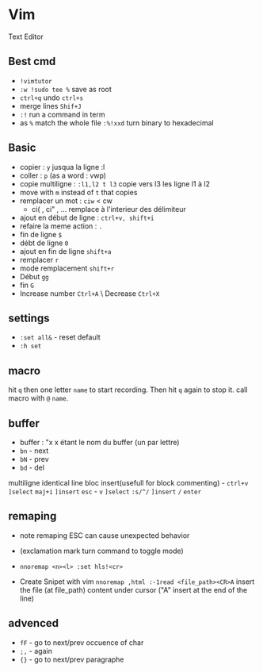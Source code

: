 
# Vim

Text Editor

Best cmd
---
- `!vimtutor`
- `:w !sudo tee %` save as root
- `ctrl+q` undo `ctrl+s`
- merge lines `Shif+J`
- `:!` run a command in term
- as `%` match the whole file `:%!xxd` turn binary to hexadecimal

Basic
---
- copier : `y`  jusqua la ligne :l
- coller : `p` (as a word : vwp)
- copie multiligne : `:l1,l2 t l3`  copie vers l3 les ligne l1 à l2
- move with `m` instead of `t` that copies
- remplacer un mot : `ciw` < cw
	- ci( , ci" , ... remplace à l'interieur des délimiteur
- ajout en début de ligne : `ctrl+v, shift+i`
- refaire la meme action : `.`
- fin de ligne `$`
- débt de ligne `0`
- ajout en fin de ligne `shift+a`
- remplacer `r`
- mode remplacement `shift+r`
- Début `gg`
- fin `G`
- Increase number `Ctrl+A` \ Decrease `Ctrl+X`

settings
---
- `:set all&`   - reset default
- `:h set`

macro
---
hit `q` then one letter `name` to start recording. 
Then hit `q` again to stop it.
call macro with `@` `name`.

buffer
---
- buffer : "x  x étant le nom du buffer (un par lettre) 
- `bn` - next
- `bN` - prev
- `bd` - del

multiligne identical line bloc insert(usefull for block commenting)
    - `ctrl+v` `]select` `maj+i` `]insert` `esc`
    - `v` `]select` `:s/^/` `]insert` `/` `enter`

remaping
---
- note remaping ESC can cause unexpected behavior
- (exclamation mark turn command to toggle mode)
- `nnoremap <n><l> :set hls!<cr>`
	
- Create Snipet with vim
`nnoremap ,html :-1read <file_path><CR>A` insert the file (at file_path) content under cursor ("A" insert at the end of the line)
	
advenced
---
- `fF` - go to next/prev occuence of char
- `;,` - again
- `{}` - go to next/prev paragraphe
